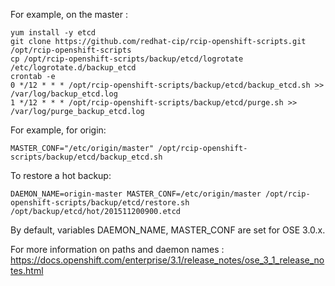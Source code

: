 For example, on the master :

    yum install -y etcd
    git clone https://github.com/redhat-cip/rcip-openshift-scripts.git /opt/rcip-openshift-scripts
    cp /opt/rcip-openshift-scripts/backup/etcd/logrotate /etc/logrotate.d/backup_etcd
    crontab -e
    0 */12 * * * /opt/rcip-openshift-scripts/backup/etcd/backup_etcd.sh >> /var/log/backup_etcd.log
    1 */12 * * * /opt/rcip-openshift-scripts/backup/etcd/purge.sh >> /var/log/purge_backup_etcd.log

For example, for origin:

    MASTER_CONF="/etc/origin/master" /opt/rcip-openshift-scripts/backup/etcd/backup_etcd.sh

To restore a hot backup:

    DAEMON_NAME=origin-master MASTER_CONF=/etc/origin/master /opt/rcip-openshift-scripts/backup/etcd/restore.sh /opt/backup/etcd/hot/201511200900.etcd

By default, variables DAEMON_NAME, MASTER_CONF  are set for OSE 3.0.x.

For more information on paths and daemon names :
https://docs.openshift.com/enterprise/3.1/release_notes/ose_3_1_release_notes.html

